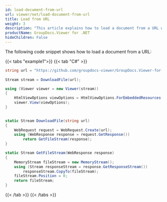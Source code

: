```yaml
---
id: load-document-from-url
url: viewer/net/load-document-from-url
title: Load from URL
weight: 3
description: "This article explains how to load a document from a URL with GroupDocs.Viewer within your .NET applications."
productName: GroupDocs.Viewer for .NET
hideChildren: False
---
```

The following code snippet shows how to load a document from a URL:

{{< tabs "example1">}}
{{< tab "C#" >}}
```csharp
string url = "https://github.com/groupdocs-viewer/GroupDocs.Viewer-for-.NET/blob/master/Examples/GroupDocs.Viewer.Examples.CSharp/Resources/SampleFiles/sample.docx?raw=true";
 
Stream stream = DownloadFile(url);

using (Viewer viewer = new Viewer(stream))
{
    HtmlViewOptions viewOptions = HtmlViewOptions.ForEmbeddedResources();                
    viewer.View(viewOptions);
}

        
static Stream DownloadFile(string url)
{
    WebRequest request = WebRequest.Create(url);
    using (WebResponse response = request.GetResponse())
        return GetFileStream(response);
}

static Stream GetFileStream(WebResponse response)
{
    MemoryStream fileStream = new MemoryStream();
    using (Stream responseStream = response.GetResponseStream())
        responseStream.CopyTo(fileStream);
    fileStream.Position = 0;
    return fileStream;
}
```
{{< /tab >}}
{{< /tabs >}}
